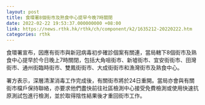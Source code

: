```yaml
---
layout: post
title: 食環署8個街市及熟食中心提早今晚7時關閉
date: 2022-02-22 19:53:37.000000000 +08:00
link: https://news.rthk.hk/rthk/ch/component/k2/1635212-20220222.htm
categories: rthk
---
```


食環署宣布，因應有街市與新冠病毒初步確診個案有關連，當局轄下8個街市及熟食中心提早於今日晚上7時關閉，包括大角咀街市、新墟街市、宜安街街市、田灣街市、通州街臨時街市、雙鳳街街市、大成街街市和漁灣街市及熟食中心。

署方表示，深層清潔消毒工作完成後，有關街市將於24日重開。當局亦會與有關街巿檔戶保持聯絡，亦要求他們盡快前往社區檢測中心接受免費檢測或使用快速抗原測試包進行檢測，並於取得陰性結果後才重回街巿工作。
